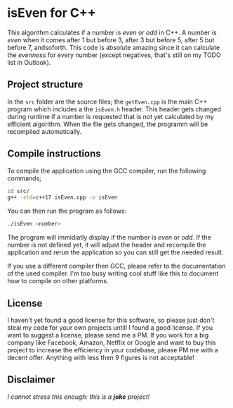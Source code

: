 # isEven for C++

This algorithm calculates if a number is _even_ or _odd_ in C++. A number is _even_ when it comes after 1 but before 3, after 3 but before 5, after 5 but before 7, andsoforth. This code is absolute amazing since it can calculate the _evenness_ for every number (except negatives, that's still on my TODO list in Outlook).

## Project structure

In the `src` folder are the source files; the `getEven.cpp` is the main C++ program which includes a the `isEven.h` header. This header gets changed during runtime if a number is requested that is not yet calculated by my efficient algorithm. When the file gets changed, the programm will be recompiled automatically.

## Compile instructions

To compile the application using the GCC compiler, run the following commands;

```bash
cd src/
g++ -std=c++17 isEven.cpp -o isEven
```

You can then run the program as follows:

```bash
./isEven <number>
```

The program will immidiatly display if the number is _even_ or _odd_. If the number is not defined yet, it will adjust the header and recompile the application and rerun the application so you can still get the needed result.

If you use a different compiler then GCC, please refer to the documentation of the used compiler. I'm too busy writing cool stuff like this to document how to compile on other platforms.

## License

I haven't yet found a good license for this software, so please just don't steal my code for your own projects untill I found a good license. If you want to suggest a license, please send me a PM. If you work for a big company like Facebook, Amazon, Netflix or Google and want to buy this project to increase the efficiency in your codebase, please PM me with a decent offer. Anything with less then 9 figures is not acceptable!

## Disclaimer

_I cannot stress this enough: this is a __joke__ project!_